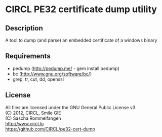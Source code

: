 # CIRCL PE32 certificate dump utility 

## Description
A tool to dump (and parse) an embedded certificate of a windows binary

## Requirements
* pedump (http://pedump.me/ - gem install pedump)
* bc (http://www.gnu.org/software/bc/)
* grep, tr, cut, dd, openssl

## License
All files are licensed under the 
GNU General Public License v3  
(C) 2012, CIRCL, Smile GIE  
(C) Sascha Rommelfangen  
http://www.circl.lu  
https://github.com/CIRCL/pe32-cert-dump  
